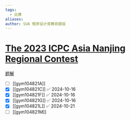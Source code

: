 ```yaml
---
tags:
  - 比赛
aliases: 
author: SUA 程序设计竞赛命题组
---
```

# [The 2023 ICPC Asia Nanjing Regional Contest](https://codeforces.com/gym/104821)

[题解](https://sua.ac/wiki/2023-icpc-nanjing/)

- [ ] [[gym104821A]]
- [x] [[gym104821C]] ✅ 2024-10-16
- [x] [[gym104821F]] ✅ 2024-10-16
- [x] [[gym104821G]] ✅ 2024-10-16
- [x] [[gym104821L]] ✅ 2024-10-21
- [ ] [[gym104821M]]
